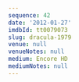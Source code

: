 ```yaml
---
sequence: 42
date: '2012-01-27'
imdbId: tt0079073
slug: dracula-1979
venue: null
venueNotes: null
medium: Encore HD
mediumNotes: null
---
```


